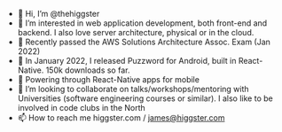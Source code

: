 - 👋 Hi, I’m @thehiggster
- 👀 I’m interested in web application development, both front-end and backend. I also love server architecture, physical or in the cloud.
- 📜 Recently passed the AWS Solutions Architecture Assoc. Exam (Jan 2022)
- 📱 In January 2022, I released Puzzword for Android, built in React-Native. 150k downloads so far.
- 🌱 Powering through React-Native apps for mobile
- 💞️ I’m looking to collaborate on talks/workshops/mentoring with Universities (software engineering courses or similar). I also like to be involved in code clubs in the North
- 📫 How to reach me higgster.com / james@higgster.com
